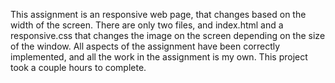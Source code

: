 This assignment is an responsive web page, that changes based on the width
 of the screen. There are only two files, and index.html and a 
 responsive.css that changes the image on the screen depending on the size
 of the window. All aspects of the assignment have been correctly
 implemented, and all the work in the assignment is my own. This project 
 took a couple hours to complete. 